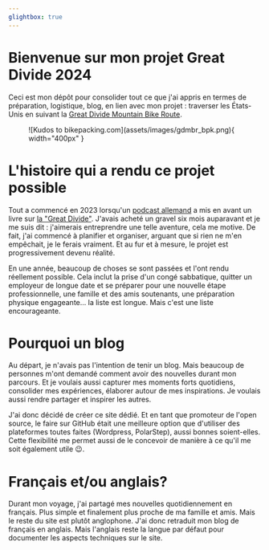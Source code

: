```yaml
---
glightbox: true
---
```


# Bienvenue sur mon projet Great Divide 2024

Ceci est mon dépôt pour consolider tout ce que j'ai appris en termes de préparation, logistique, blog, en lien avec mon projet : traverser les États-Unis en suivant la [Great Divide Mountain Bike Route](https://bikepacking.com/routes/great-divide-mountain-bike-route-gdmbr/).

<figure markdown>
![Kudos to bikepacking.com](assets/images/gdmbr_bpk.png){ width="400px" }
</figure>

# L'histoire qui a rendu ce projet possible

Tout a commencé en 2023 lorsqu'un [podcast allemand](https://www.youtube.com/playlist?list=PLCLnrkmezkJR3Myov4To9yl1Wb4_OSTyb) a mis en avant un livre sur [la "Great Divide"](https://www.amazon.de/Great-Divide-Gravelbike-durch-Mountains/dp/3846409693#immersive-view_1721994856052). J'avais acheté un gravel six mois auparavant et je me suis dit : j'aimerais entreprendre une telle aventure, cela me motive. De fait, j'ai commencé à planifier et organiser, arguant que si rien ne m'en empêchait, je le ferais vraiment. Et au fur et à mesure, le projet est progressivement devenu réalité.

En une année, beaucoup de choses se sont passées et l'ont rendu réellement possible. Cela inclut la prise d'un congé sabbatique, quitter un employeur de longue date et se préparer pour une nouvelle étape professionnelle, une famille et des amis soutenants, une préparation physique engageante... la liste est longue. Mais c'est une liste encourageante.

# Pourquoi un blog

Au départ, je n'avais pas l'intention de tenir un blog. Mais beaucoup de personnes m'ont demandé comment avoir des nouvelles durant mon parcours. Et je voulais aussi capturer mes moments forts quotidiens, consolider mes expériences, élaborer autour de mes inspirations. Je voulais aussi rendre partager et inspirer les autres.

J'ai donc décidé de créer ce site dédié. Et en tant que promoteur de l'open source, le faire sur GitHub était une meilleure option que d'utiliser des plateformes toutes faites (Wordpress, PolarStep), aussi bonnes soient-elles. Cette flexibilité me permet aussi de le concevoir de manière à ce qu'il me soit également utile 😉.

# Français et/ou anglais?

Durant mon voyage, j'ai partagé mes nouvelles quotidiennement en français. Plus simple et finalement plus proche de ma famille et amis. Mais le reste du site est plutôt anglophone. J'ai donc retraduit mon blog de français en anglais. Mais l'anglais reste la langue par défaut pour documenter les aspects techniques sur le site.